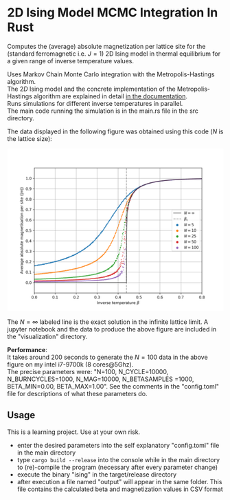 # 2D Ising Model MCMC Integration In Rust

Computes the (average) absolute magnetization per lattice site for the (standard ferromagnetic i.e. $J=1$) 2D Ising model in thermal equilibrium for a given range of inverse temperature values.

Uses Markov Chain Monte Carlo integration with the Metropolis-Hastings algorithm.  
The $2D$ Ising model and the concrete implementation of the Metropolis-Hastings algorithm are explained in detail [in the documentation](/doc/ising_doc.pdf).  
Runs simulations for different inverse temperatures in parallel.  
The main code running the simulation is in the main.rs file in the src directory.

The data displayed in the following figure was obtained using this code ($N$ is the lattice size):

<img src="visualization/mag.png" alt="drawing" width="800"/>

The $N=\infty$ labeled line is the exact solution in the infinite lattice limit.
A jupyter notebook and the data to produce the above figure are included in the "visualization" directory.

**Performance**:  
It takes around 200 seconds to generate the $N=100$ data in the above figure on my intel i7-9700k (8 cores@5Ghz).  
The precise parameters were: "N=100, N_CYCLE=10000, N_BURNCYCLES=1000, N_MAG=10000, N_BETASAMPLES =1000, BETA_MIN=0.00, BETA_MAX=1.00".
See the comments in the "config.toml" file for descriptions of what these parameters do.

## Usage

This is a learning project.
Use at your own risk.

- enter the desired parameters into the self explanatory "config.toml" file in the main directory
- type ```cargo build --release``` into the console while in the main directory to (re)-compile the program (necessary after every parameter change)
- execute the binary "ising" in the target/release directory
- after execution a file named "output" will appear in the same folder. This file contains the calculated beta and magnetization values in CSV format
